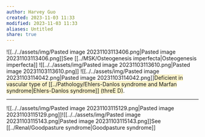 ```yaml
---
author: Harvey Guo
created: 2023-11-03 11:33
modified: 2023-11-03 11:33
aliases: Untitled
share: true
---
```


![[../../assets/img/Pasted image 20231103113406.png|Pasted image 20231103113406.png]]See [[../MSK/Osteogenesis imperfecta|Osteogenesis imperfecta]]
![[../../assets/img/Pasted image 20231103113610.png|Pasted image 20231103113610.png]]
![[../../assets/img/Pasted image 20231103114042.png|Pasted image 20231103114042.png]]<span style="background:rgba(240, 200, 0, 0.2)">Deficient in vascular type of [[../Pathology/Ehlers-Danlos syndrome and Marfan syndrome|Ehlers-Danlos syndrome]] (threE D)</span>.

---
![[../../assets/img/Pasted image 20231103115129.png|Pasted image 20231103115129.png]]![[../../assets/img/Pasted image 20231103115143.png|Pasted image 20231103115143.png]]See [[../Renal/Goodpasture syndrome|Goodpasture syndrome]]
